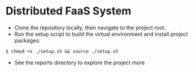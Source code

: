 # Distributed FaaS System

- Clone the repository locally, then navigate to the project root.
- Run the setup script to build the virtual environment and install project packages:
~~~
$ chmod +x ./setup.sh && source ./setup.sh
~~~
- See the reports directory to explore the project more
